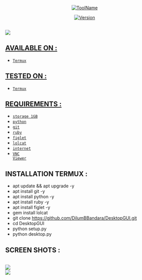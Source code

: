 
<p align="center">
<a href="https://github.com/DilumBBandara/DesktopGUI"><img title="ToolName" src="https://img.shields.io/badge/DesktopGUI-blue?style=for-the-badge&logo="></a>
</p>
<p align="center">
<a href="https://github.com/DilumBBandara/DesktopGUI"><img title="Version" src="https://img.shields.io/badge/Version-1.1-green?style=for-the-badge&logo="></a>
</p>
<br><a href="https://github.com/DilumBBandara/DesktopGUI"><img src="https://github.com/DilumBBandara/DilumBBandara/blob/main/IMG_20220607_191930_129.jpg">

## AVAILABLE ON :

 * <code>Termux</code>

## TESTED ON :
 
 * <code>Termux</code>

## REQUIREMENTS :

 * <code>storage 1GB</code>
 * <code>python</code>
 * <code>git</code>
 * <code>ruby</code>
 * <code>figlet</code>
 * <code>lolcat</code>
 * <code>internet</code>
 * <code><a href="https://play.google.com/store/apps/details?id=com.realvnc.viewer.android&hl=en&gl=US&referrer=utm_source%3Dgoogle%26utm_medium%3Dorganic%26utm_term%3Dvnc+viewer&pcampaignid=APPU_1_e3OfYsnJLOrD3LUPqYqSqAY">VNC Viewer</a></code>

## INSTALLATION TERMUX :
 
  * apt update && apt upgrade -y
  * apt install git -y
  * apt install python -y
  * apt install ruby -y
  * apt install figlet -y
  * gem install lolcat
  * git clone https://github.com/DilumBBandara/DesktopGUI.git
  * cd DesktopGUI
  * python setup.py
  * python desktop.py

## SCREEN SHOTS :

   <br><a href="https://github.com/DilumBBandara/DesktopGUI"><img src="https://github.com/DilumBBandara/DilumBBandara/blob/main/IMG_20220607_191930_129.jpg"></a>
   <br><a href="https://github.com/DilumBBandara/DesktopGUI"><img src="https://github.com/DilumBBandara/DilumBBandara/blob/main/IMG_20220607_205800.jpg"></a>
